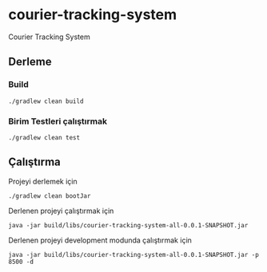 # courier-tracking-system

Courier Tracking System

## Derleme

### Build

```
./gradlew clean build
```

### Birim Testleri çalıştırmak

```
./gradlew clean test
```

## Çalıştırma

Projeyi derlemek için

```
./gradlew clean bootJar
```

Derlenen projeyi çalıştırmak için

```
java -jar build/libs/courier-tracking-system-all-0.0.1-SNAPSHOT.jar 
```

Derlenen projeyi development modunda çalıştırmak için

```
java -jar build/libs/courier-tracking-system-all-0.0.1-SNAPSHOT.jar -p 8500 -d
```


